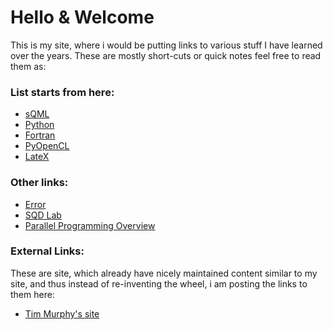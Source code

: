 
# Hello & Welcome

This is my site, where i would be putting links to various stuff I have learned over the years. These are mostly short-cuts or quick notes 
feel free to read them as:

### List starts from here:

* [sQML](./sQML/readme.md)
* [Python](./python/readme.md)
* [Fortran](./fortran/readme.md)
* [PyOpenCL](./pyopencl/readme.md)
* [LateX](./latex/readme.md)

### Other links:    

* [Error](./Error/readme.md)
* [SQD Lab](./sqd_lab/readme.md)
* [Parallel Programming Overview](https://docs.uabgrid.uab.edu/w/images/9/9d/Introduction_to_GPU_Computing.pdf)


### External Links:  
    
These are site, which already have nicely maintained content similar to my site, and thus instead of re-inventing the wheel, i am posting 
the links to them here:     

* [Tim Murphy's site](http://timmurphy.org/)
